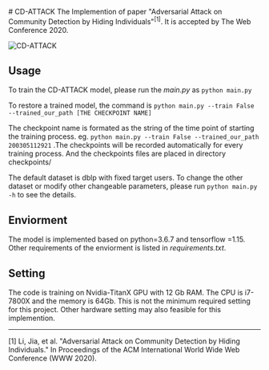 ﻿﻿﻿# CD-ATTACKThe Implemention of paper "Adversarial Attack on Community Detection by Hiding Individuals"<sup>[1]</sup>. It is accepted by The Web Conference 2020.![CD-ATTACK](https://github.com/halimiqi/CD-ATTACK/blob/master/cdattack.png)  ## UsageTo train the CD-ATTACK model, please run the *main.py* as `python main.py`To restore a trained model, the command is `python main.py --train False --trained_our_path [THE CHECKPOINT NAME]`The checkpoint name is formated as the string of the time point of starting the training process. eg. `python main.py --train False --trained_our_path 200305112921` .The checkpoints will be recorded automatically for every training process. And the checkpoints files are placed in directory checkpoints/The default dataset is dblp with fixed target users. To change the other dataset or modify other changeable parameters, please run `python main.py -h` to see the details. ## EnviormentThe model is implemented based on python=3.6.7 and tensorflow =1.15. Other requirements of the enviorment is listed in *requirements.txt*.## SettingThe code is training on Nvidia-TitanX GPU with 12 Gb RAM. The CPU is i7-7800X and the memory is 64Gb. This is not the minimum required setting for this project. Other hardware setting may also feasible for this implemention.---[1] Li, Jia, et al. "Adversarial Attack on Community Detection by Hiding Individuals."In Proceedings of the ACM International World Wide Web Conference (WWW 2020). 
